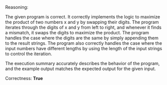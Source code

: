 Reasoning: 

The given program is correct. It correctly implements the logic to maximize the product of two numbers x and y by swapping their digits. The program iterates through the digits of x and y from left to right, and whenever it finds a mismatch, it swaps the digits to maximize the product. The program handles the case where the digits are the same by simply appending them to the result strings. The program also correctly handles the case where the input numbers have different lengths by using the length of the input strings to control the iteration.

The execution summary accurately describes the behavior of the program, and the example output matches the expected output for the given input.

Correctness: **True**